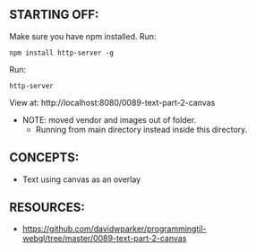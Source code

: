 ## STARTING OFF:

Make sure you have npm installed.
Run:
```
npm install http-server -g
```

Run:
```
http-server
```

View at: http://localhost:8080/0089-text-part-2-canvas

* NOTE: moved vendor and images out of folder.
  * Running from main directory instead inside this directory.

## CONCEPTS:

* Text using canvas as an overlay

## RESOURCES:

* https://github.com/davidwparker/programmingtil-webgl/tree/master/0089-text-part-2-canvas
